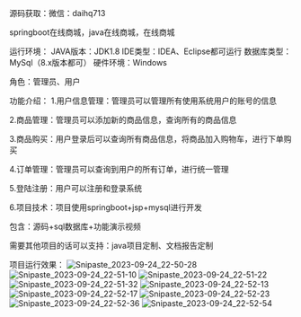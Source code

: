 源码获取：微信：daihq713

springboot在线商城，java在线商城，在线商城

运行环境：
JAVA版本：JDK1.8
IDE类型：IDEA、Eclipse都可运行
数据库类型：MySql（8.x版本都可）
硬件环境：Windows 

角色：管理员、用户

功能介绍：
1.用户信息管理：管理员可以管理所有使用系统用户的账号的信息

2.商品管理：管理员可以添加新的商品信息，查询所有的商品信息

3.商品购买：用户登录后可以查询所有商品信息，将商品加入购物车，进行下单购买

4.订单管理：管理员可以查询到用户的所有订单，进行统一管理

5.登陆注册：用户可以注册和登录系统

6.项目技术：项目使用springboot+jsp+mysql进行开发

包含：源码+sql数据库+功能演示视频

需要其他项目的话可以支持：java项目定制、文档报告定制

项目运行效果：
![Snipaste_2023-09-24_22-50-28](https://github.com/javagelei/ChongFanHanTang-1/assets/144759465/e200b2a3-d053-4f6f-931f-ae8edca75458)
![Snipaste_2023-09-24_22-51-10](https://github.com/javagelei/ChongFanHanTang-1/assets/144759465/adc478d7-b2cd-4425-bb2c-4729cfde1407)
![Snipaste_2023-09-24_22-51-22](https://github.com/javagelei/ChongFanHanTang-1/assets/144759465/9931b680-8488-450e-a7a2-c43f5c8cdb87)
![Snipaste_2023-09-24_22-51-32](https://github.com/javagelei/ChongFanHanTang-1/assets/144759465/af502f0e-5d02-45c6-9af7-2ceb7664dda2)
![Snipaste_2023-09-24_22-52-13](https://github.com/javagelei/ChongFanHanTang-1/assets/144759465/c2f71aa0-e70f-4ecb-9a8e-de2516080c7e)
![Snipaste_2023-09-24_22-52-17](https://github.com/javagelei/ChongFanHanTang-1/assets/144759465/72ddd101-091a-448f-9bcc-bcd3a6173d4e)
![Snipaste_2023-09-24_22-52-23](https://github.com/javagelei/ChongFanHanTang-1/assets/144759465/9273ba5b-2752-4461-86f0-68c00759902c)
![Snipaste_2023-09-24_22-52-36](https://github.com/javagelei/ChongFanHanTang-1/assets/144759465/ac217ac1-9a87-49a2-a17e-a0327020164a)
![Snipaste_2023-09-24_22-52-54](https://github.com/javagelei/ChongFanHanTang-1/assets/144759465/bcdcd2cb-e15e-49f4-8c4d-1b2eee83dc58)

